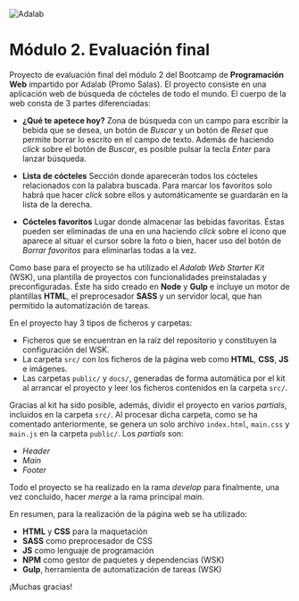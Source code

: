 ![Adalab](https://beta.adalab.es/resources/images/adalab-logo-155x61-bg-white.png)

# Módulo 2. Evaluación final

Proyecto de evaluación final del módulo 2 del Bootcamp de **Programación Web** impartido por Adalab (Promo Salas). El proyecto consiste en una aplicación web de búsqueda de cócteles de todo el mundo. El cuerpo de la web consta de 3 partes diferenciadas:

- **¿Qué te apetece hoy?**
  Zona de búsqueda con un campo para escribir la bebida que se desea, un botón de _Buscar_ y un botón de _Reset_ que permite borrar lo escrito en el campo de texto. Además de haciendo _click_ sobre el botón de _Buscar_, es posible pulsar la tecla _Enter_ para lanzar búsqueda.

- **Lista de cócteles**
  Sección donde aparecerán todos los cócteles relacionados con la palabra buscada. Para marcar los favoritos solo habrá que hacer _click_ sobre ellos y automáticamente se guardarán en la lista de la derecha.

- **Cócteles favoritos**
  Lugar donde almacenar las bebidas favoritas. Éstas pueden ser eliminadas de una en una haciendo _click_ sobre el icono que aparece al situar el cursor sobre la foto o bien, hacer uso del botón de _Borrar favoritos_ para eliminarlas todas a la vez.

Como base para el proyecto se ha utilizado el _Adalab Web Starter Kit_ (WSK), una plantilla de proyectos con funcionalidades preinstaladas y preconfiguradas. Éste ha sido creado en **Node** y **Gulp** e incluye un motor de plantillas **HTML**, el preprocesador **SASS** y un servidor local, que han permitido la automatización de tareas.

En el proyecto hay 3 tipos de ficheros y carpetas:

- Ficheros que se encuentran en la raíz del repositorio y constituyen la configuración del WSK.
- La carpeta `src/` con los ficheros de la página web como **HTML**, **CSS**, **JS** e imágenes.
- Las carpetas `public/` y `docs/`, generadas de forma automática por el kit al arrancar el proyecto y leer los ficheros contenidos en la carpeta `src/`.

Gracias al kit ha sido posible, además, dividir el proyecto en varios _partials_, incluidos en la carpeta `src/`. Al procesar dicha carpeta, como se ha comentado anteriormente, se genera un solo archivo `index.html`, `main.css` y `main.js` en la carpeta `public/`. Los _partials_ son:

- _Header_
- _Main_
- _Footer_

Todo el proyecto se ha realizado en la rama _develop_ para finalmente, una vez concluido, hacer _merge_ a la rama principal _main_.

En resumen, para la realización de la página web se ha utilizado:

- **HTML** y **CSS** para la maquetación
- **SASS** como preprocesador de CSS
- **JS** como lenguaje de programación
- **NPM** como gestor de paquetes y dependencias (WSK)
- **Gulp**, herramienta de automatización de tareas (WSK)

¡Muchas gracias!

